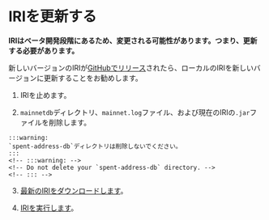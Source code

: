 # IRIを更新する
<!-- # Update the IRI -->

**IRIはベータ開発段階にあるため、変更される可能性があります。つまり、更新する必要があります。**
<!-- **The IRI is in a beta development stage, so it's likely to change, meaning that you'll need to update it.** -->

新しいバージョンのIRIが[GitHubでリリース](https://github.com/iotaledger/iri/releases)されたら、ローカルのIRIを新しいバージョンに更新することをお勧めします。
<!-- When a new version of the [IRI is released on GitHub](https://github.com/iotaledger/iri/releases), we recommend that you update your local IRI to the new version. -->

1. IRIを止めます。
  <!-- 1. Stop the IRI -->

2. `mainnetdb`ディレクトリ、`mainnet.log`ファイル、および現在のIRIの`.jar`ファイルを削除します。
  <!-- 2. Delete the `mainnetdb` directory, the `mainnet.log` file, and your current IRI .jar file -->

    :::warning:
    `spent-address-db`ディレクトリは削除しないでください。
    :::
    <!-- :::warning: -->
    <!-- Do not delete your `spent-address-db` directory. -->
    <!-- ::: -->

3. [最新のIRIをダウンロードします](../how-to-guides/run-an-iri-node-on-linux.md#ビルド済みのIRI-Javaファイルをダウンロードする)。
  <!-- 4. [Download the latest IRI](../how-to-guides/run-an-iri-node-on-linux.md#download-the-pre-built-iri-java-file) -->

4. [IRIを実行します](../how-to-guides/run-an-iri-node-on-linux.md#IRIを実行する)。
  <!-- 5. [Run the IRI](../how-to-guides/run-an-iri-node-on-linux.md#run-the-iri) -->
